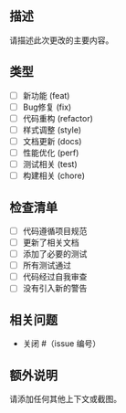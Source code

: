 ## 描述
请描述此次更改的主要内容。

## 类型
- [ ] 新功能 (feat)
- [ ] Bug修复 (fix)
- [ ] 代码重构 (refactor)
- [ ] 样式调整 (style)
- [ ] 文档更新 (docs)
- [ ] 性能优化 (perf)
- [ ] 测试相关 (test)
- [ ] 构建相关 (chore)

## 检查清单
- [ ] 代码遵循项目规范
- [ ] 更新了相关文档
- [ ] 添加了必要的测试
- [ ] 所有测试通过
- [ ] 代码经过自我审查
- [ ] 没有引入新的警告

## 相关问题
- 关闭 #（issue 编号）

## 额外说明
请添加任何其他上下文或截图。 